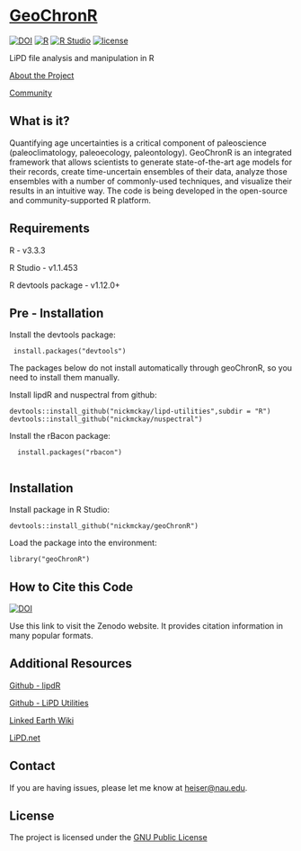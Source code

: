 # [GeoChronR](https://nickmckay.github.io/LiPD-utilities/)

[![DOI](https://zenodo.org/badge/doi/10.5281/zenodo.60812.svg)](http://doi.org/10.5281/zenodo.60812)
[![R](https://img.shields.io/badge/R-3.3.3-blue.svg)]()
[![R Studio](https://img.shields.io/badge/RStudio-1.1.453-yellow.svg)]()
[![license](https://img.shields.io/badge/license-GPL-brightgreen.svg)]()


LiPD file analysis and manipulation in R

[About the Project](https://nickmckay.github.io/GeoChronR/about)

[Community](https://nickmckay.github.io/GeoChronR/community)

## What is it?

Quantifying age uncertainties is a critical component of paleoscience (paleoclimatology, paleoecology, paleontology). GeoChronR is an integrated framework that allows scientists to generate state-of-the-art age models for their records, create time-uncertain ensembles of their data, analyze those ensembles with a number of commonly-used techniques, and visualize their results in an intuitive way. The code is being developed in the open-source and community-supported R platform. 

## Requirements

R - v3.3.3

R Studio - v1.1.453

R devtools package - v1.12.0+

##

## Pre - Installation

Install the devtools package: 
```
 install.packages("devtools")
```

The packages below do not install automatically through geoChronR, so you need to install them manually.

Install lipdR and nuspectral from github:

```
devtools::install_github("nickmckay/lipd-utilities",subdir = "R")
devtools::install_github("nickmckay/nuspectral")
```

Install the rBacon package:

```
  install.packages("rbacon")
 
```

## Installation

Install package in R Studio:

```
devtools::install_github("nickmckay/geoChronR")
```

Load the package into the environment:

```
library("geoChronR")
```

## How to Cite this Code

[![DOI](https://zenodo.org/badge/doi/10.5281/zenodo.60812.svg)](http://doi.org/10.5281/zenodo.60812)

Use this link to visit the Zenodo website. It provides citation information in many popular formats.


## Additional Resources 

[Github - lipdR](https://github.com/nickmckay/LiPD-utilities/tree/master/R) 

[Github - LiPD Utilities](https://github.com/nickmckay/LiPD-utilities)

[Linked Earth Wiki](http://wiki.linked.earth/Main_Page)

[LiPD.net](http://www.lipd.net)


## Contact

If you are having issues, please let me know at [heiser@nau.edu](mailto:heiser@nau.edu).

## License

The project is licensed under the [GNU Public License](https://github.com/nickmckay/GeoChronR/blob/master/Python/LICENSE)

